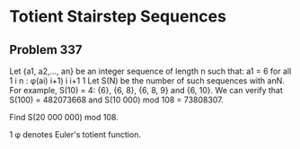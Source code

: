 #  Totient Stairstep Sequences
## Problem 337


Let {a1, a2,..., an} be an integer sequence of length n such that:
a1 = 6
for all 1 i n : φ(ai) i+1) i i+1 1
Let S(N) be the number of such sequences with anN.
For example, S(10) = 4: {6}, {6, 8}, {6, 8, 9} and {6, 10}.
We can verify that S(100) = 482073668 and S(10 000) mod 108 = 73808307.

Find S(20 000 000) mod 108.

1 φ denotes Euler's totient function.



